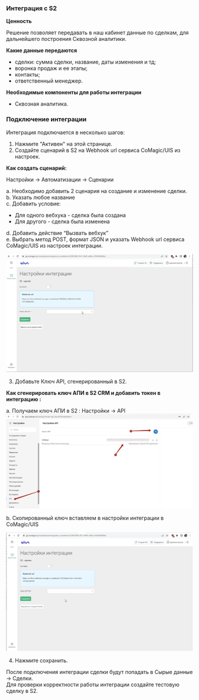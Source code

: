 ### Интеграция с S2

**Ценность**  

Решение позволяет передавать в наш кабинет данные по сделкам, для дальнейшего построения Сквозной аналитики.

**Какие данные передаются**

- сделки: сумма сделки, название, даты изменения и тд; 
- воронка продаж и ее этапы;
- контакты;
- ответственный менеджер.  

**Необходимые компоненты для работы интеграции**  
- Сквозная аналитика.

### Подключение интеграции 

Интеграция подключается в несколько шагов:

1. Нажмите "Активен" на этой странице.
2. Создайте сценарий в S2 на Webhook url сервиса CoMagic/UIS из настроек.  

**Как создать сценарий:** 

Настройки -> Автоматизации -> Сценарии 

a. Необходимо добавить 2 сценария на создание и изменение сделки.  
b. Указать любое название   
c. Добавить условие: 
- Для одного вебхука  - сделка была создана  
- Для другого - сделка была изменена   

d. Добавить действие “Вызвать вебхук”   
e. Выбрать метод POST, формат JSON и указать Webhook url сервиса CoMagic/UIS из настроек интеграции.  

![image](690qdvoado.gif) 

3. Добавьте Ключ API, сгенерированный в S2.  

**Как сгенерировать ключ АПИ в S2 CRM и добавить токен в интеграцию :** 

a. Получаем ключ  АПИ в S2 : Настройки -> API 
![image](s2_1.jpg)  

b. Скопированный ключ вставляем в настройки интеграции в CoMagic/UIS 

![image](myxjoehs6a.gif)

4. Нажмите сохранить.




После подключения интеграции сделки будут попадать в  Сырые данные -> Сделки.  
Для проверки корректности работы интеграции создайте тестовую сделку в S2.

 

